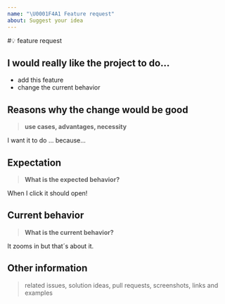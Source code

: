 ```yaml
---
name: "\U0001F4A1 Feature request"
about: Suggest your idea
---
```


#💡 feature request

## I would really like the project to do...

- add this feature
- change the current behavior

## Reasons why the change would be good

> **use cases, advantages, necessity**

I want it to do ... because...

## Expectation

> **What is the expected behavior?**

When I click it should open!

## Current behavior

> **What is the current behavior?**

It zooms in but that´s about it.

## Other information

> related issues, solution ideas, pull requests, screenshots, links and examples
